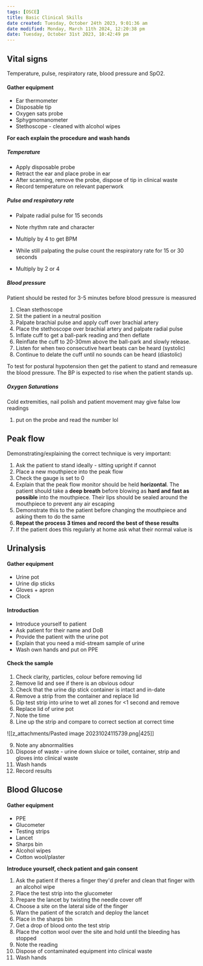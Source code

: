 ```yaml
---
tags: [OSCE]
title: Basic Clinical Skills
date created: Tuesday, October 24th 2023, 9:01:36 am
date modified: Monday, March 11th 2024, 12:20:38 pm
date: Tuesday, October 31st 2023, 10:42:49 pm
---
```

## Vital signs

Temperature, pulse, respiratory rate, blood pressure and SpO2.

#### Gather equipment
- Ear thermometer
- Disposable tip
- Oxygen sats probe
- Sphygmomanometer
- Stethoscope - cleaned with alcohol wipes

**For each explain the procedure and wash hands**

##### Temperature
- Apply disposable probe
- Retract the ear and place probe in ear
- After scanning, remove the probe, dispose of tip in clinical waste
- Record temperature on relevant paperwork

##### Pulse and respiratory rate
- Palpate radial pulse for 15 seconds
- Note rhythm rate and character
- Multiply by 4 to get BPM

- While still palpating the pulse count the respiratory rate for 15 or 30 seconds
- Multiply by 2 or 4

##### Blood pressure
Patient should be rested for 3-5 minutes before blood pressure is measured
1.  Clean stethoscope
2. Sit the patient in a neutral position
3. Palpate brachial pulse and apply cuff over brachial artery
4. Place the stethoscope over brachial artery and palpate radial pulse
5. Inflate cuff to get a ball-park reading and then deflate
6. Reinflate the cuff to 20-30mm above the ball-park and slowly release.
7. Listen for when two consecutive heart beats can be heard (systolic)
8. Continue to delate the cuff until no sounds can be heard (diastolic)

To test for postural hypotension then get the patient to stand and remeasure the blood pressure. The BP is expected to rise when the patient stands up.

##### Oxygen Saturations
Cold extremities, nail polish and patient movement may give false low readings

1. put on the probe and read the number lol


## Peak flow
Demonstrating/explaining the correct technique is very important:

1. Ask the patient to stand ideally - sitting upright if cannot
2. Place a new mouthpiece into the peak flow
3. Check the gauge is set to 0
4. Explain that the peak flow monitor should be held **horizontal**. The patient should take a **deep breath** before blowing as **hard and fast as possible** into the mouthpiece. Their lips should be sealed around the mouthpiece to prevent any air escaping
5. Demonstrate this to the patient before changing the mouthpiece and asking them to do the same
6. **Repeat the process 3 times and record the best of these results**
7. If the patient does this regularly at home ask what their normal value is

## Urinalysis

#### Gather equipment 
- Urine pot
- Urine dip sticks
- Gloves + apron
- Clock

#### Introduction
- Introduce yourself to patient
- Ask patient for their name and DoB
- Provide the patient with the urine pot
- Explain that you need a mid-stream sample of urine
- Wash own hands and put on PPE

#### Check the sample

1. Check clarity, particles, colour before removing lid
2. Remove lid and see if there is an obvious odour
3. Check that the urine dip stick container is intact and in-date
4. Remove a strip from the container and replace lid
5. Dip test strip into urine to wet all zones for <1 second and remove
6. Replace lid of urine pot
7. Note the time
8. Line up the strip and compare to correct section at correct time 

![[z_attachments/Pasted image 20231024115739.png|425]]

9. Note any abnormalities
10. Dispose of waste - urine down sluice or toilet, container, strip and gloves into clinical waste
11. Wash hands
12. Record results

## Blood Glucose

#### Gather equipment
- PPE
- Glucometer
- Testing strips
- Lancet
- Sharps bin
- Alcohol wipes
- Cotton wool/plaster

**Introduce yourself, check patient and gain consent**

1. Ask the patient if theres a finger they'd prefer and clean that finger with an alcohol wipe
2. Place the test strip into the glucometer
3. Prepare the lancet by twisting the needle cover off
4. Choose a site on the lateral side of the finger
5. Warn the patient of the scratch and deploy the lancet
6. Place in the sharps bin
7. Get a drop of blood onto the test strip
8. Place the cotton wool over the site and hold until the bleeding has stopped
9. Note the reading 
10. Dispose of contaminated equipment into clinical waste
11. Wash hands


